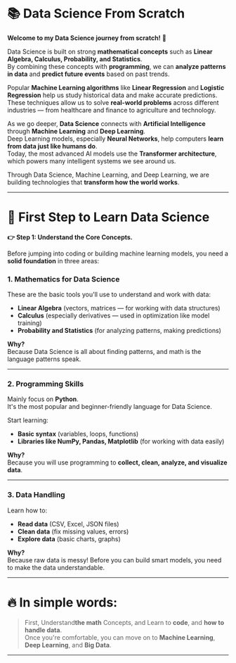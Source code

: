 # 📚 Data Science From Scratch

**Welcome to my Data Science journey from scratch!** 🚀

Data Science is built on strong **mathematical concepts** such as **Linear Algebra, Calculus, Probability, and Statistics**.  
By combining these concepts with **programming**, we can **analyze patterns in data** and **predict future events** based on past trends.

Popular **Machine Learning algorithms** like **Linear Regression** and **Logistic Regression** help us study historical data and make accurate predictions.  
These techniques allow us to solve **real-world problems** across different industries — from healthcare and finance to agriculture and technology.

As we go deeper, **Data Science** connects with **Artificial Intelligence** through **Machine Learning** and **Deep Learning**.  
Deep Learning models, especially **Neural Networks**, help computers **learn from data just like humans do**.  
Today, the most advanced AI models use the **Transformer architecture**, which powers many intelligent systems we see around us.

Through Data Science, Machine Learning, and Deep Learning, we are building technologies that **transform how the world works**.

---
# 🌟 First Step to Learn Data Science

**👉 Step 1: Understand the Core Concepts.**

Before jumping into coding or building machine learning models, you need a **solid foundation** in three areas:

### 1. **Mathematics for Data Science**  
These are the basic tools you'll use to understand and work with data:
- **Linear Algebra** (vectors, matrices — for working with data structures)
- **Calculus** (especially derivatives — used in optimization like model training)
- **Probability and Statistics** (for analyzing patterns, making predictions)

**Why?**  
Because Data Science is all about finding patterns, and math is the language patterns speak.

---

### 2. **Programming Skills**  
Mainly focus on **Python**.  
It's the most popular and beginner-friendly language for Data Science.

Start learning:
- **Basic syntax** (variables, loops, functions)
- **Libraries like NumPy, Pandas, Matplotlib** (for working with data easily)

**Why?**  
Because you will use programming to **collect, clean, analyze, and visualize data**.

---

### 3. **Data Handling**  
Learn how to:
- **Read data** (CSV, Excel, JSON files)
- **Clean data** (fix missing values, errors)
- **Explore data** (basic charts, graphs)

**Why?**  
Because raw data is messy! Before you can build smart models, you need to make the data understandable.

---

# 🔥 In simple words:  
> First, Understand**the math** Concepts, and Learn to **code**, and **how to handle data**.  
> Once you're comfortable, you can move on to **Machine Learning**, **Deep Learning**, and **Big Data**.

---


